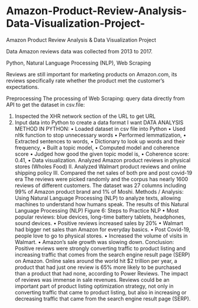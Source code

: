 # Amazon-Product-Review-Analysis-Data-Visualization-Project-
Amazon Product Review Analysis & Data Visualization Project

Data Amazon reviews data was collected from 2013 to 2017.

Python, Natural Language Processing (NLP), Web Scraping

Reviews are still important for marketing products on Amazon.com, its reviews specifically rate whether the product met the customer’s expectations.

Preprocessing
The processing of Web Scraping: query data directly from API to get the dataset in csv.file: 
1. Inspected the XHR network section of the URL to get URL
 2. Input data into Python to create a data format I want
 DATA ANALYSIS METHOD IN PYTHON:
 • Loaded dataset in csv file into Python 
• Used nltk function to stop unnecessary words
 • Performed lemmatization, 
• Extracted sentences to words, 
• Dictionary to look up words and their frequency, 
• Built a topic model, 
• Computed model and coherence score 
• Judged how good the given topic model is,
 • Coherence score: 0.41, 
• Data visualization. 
Analyzed Amazon product reviews in physical stores (Wholes Food) II. 
Analyzed Walmart product reviews and online shipping policy III. 
Compared the net sales of both pre and post covid-19 era 
The reviews were picked randomly and the corpus has nearly 1600 reviews of different customers. The dataset was 27 columns including 99% of Amazon product brand and 1% of Moshi. 
Methods / Analysis: 
Using Natural Language Processing (NLP) to analyze texts, allowing machines to understand how humans speak.
The results of this Natural Language Processing (NLP) 
Figure 6: Steps to Practice NLP 
• Most popular reviews: blue devices, long-time battery tablets, headphones, sound devices. 
• Positive reviews increased sales by 20% 
• Walmart had bigger net sales than Amazon for everyday basics.
 • Post Covid-19, people love to go to physical stores. 
• Increased the volume of visits in Walmart. 
• Amazon’s sale growth was slowing down.
 Conclusion:
Positive reviews were strongly converting traffic to product listing and increasing traffic that comes from the search engine result page (SERP) on Amazon. Online sales around the world hit $2 trillion per year, a product that had just one review is 65% more likely to be purchased than a product that had none, according to Power Reviews. The impact of reviews was immense in sale revenues. Reviews could be an important part of product listing optimization strategy, not only in converting traffic that came to product listing, but also in increasing or decreasing traffic that came from the search engine result page (SERP).



